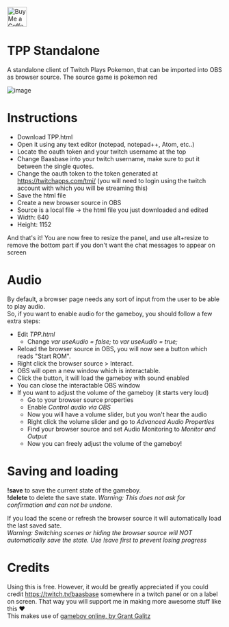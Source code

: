 <a href='https://ko-fi.com/baasbase' target='_blank'><img height='35' style='border:0px;height:46px;' src='https://az743702.vo.msecnd.net/cdn/kofi3.png?v=0' border='0' alt='Buy Me a Coffee at ko-fi.com'></a>

# TPP Standalone
A standalone client of Twitch Plays Pokemon, that can be imported into OBS as browser source. The source game is pokemon red

![image](https://user-images.githubusercontent.com/12845064/121528861-2420c100-c9fc-11eb-9a80-c057955caa25.png)

# Instructions
- Download TPP.html
- Open it using any text editor (notepad, notepad++, Atom, etc..)
- Locate the oauth token and your twitch username at the top
- Change Baasbase into your twitch username, make sure to put it between the single quotes.
- Change the oauth token to the token generated at https://twitchapps.com/tmi/ (you will need to login using the twitch account with which you will be streaming this)
- Save the html file
- Create a new browser source in OBS
- Source is a local file -> the html file you just downloaded and edited
- Width: 640
- Height: 1152

And that's it! You are now free to resize the panel, and use alt+resize to remove the bottom part if you don't want the chat messages to appear on screen

# Audio
By default, a browser page needs any sort of input from the user to be able to play audio.  
So, if you want to enable audio for the gameboy, you should follow a few extra steps:
- Edit *TPP.html*
  - Change *var useAudio = false;* to *var useAudio = true;*  
- Reload the browser source in OBS, you will now see a button which reads "Start ROM". 
- Right click the browser source > Interact.
- OBS will open a new window which is interactable.
- Click the button, it will load the gameboy with sound enabled
- You can close the interactable OBS window
- If you want to adjust the volume of the gameboy (it starts very loud)
  - Go to your browser source properties
  - Enable *Control audio via OBS*
  - Now you will have a volume slider, but you won't hear the audio
  - Right click the volume slider and go to *Advanced Audio Properties*
  - Find your browser source and set Audio Monitoring to *Monitor and Output*
  - Now you can freely adjust the volume of the gameboy!

# Saving and loading
**!save** to save the current state of the gameboy.  
**!delete** to delete the save state. *Warning: This does not ask for confirmation and can not be undone*.

If you load the scene or refresh the browser source it will automatically load the last saved sate.  
*Warning: Switching scenes or hiding the browser source will NOT automatically save the state. Use !save first to prevent losing progress*

# Credits
Using this is free. However, it would be greatly appreciated if you could credit https://twitch.tv/baasbase somewhere in a twitch panel or on a label on screen. That way you will support me in making more awesome stuff like this ❤  
This makes use of [gameboy online, by Grant Galitz](https://github.com/taisel/GameBoy-Online)
